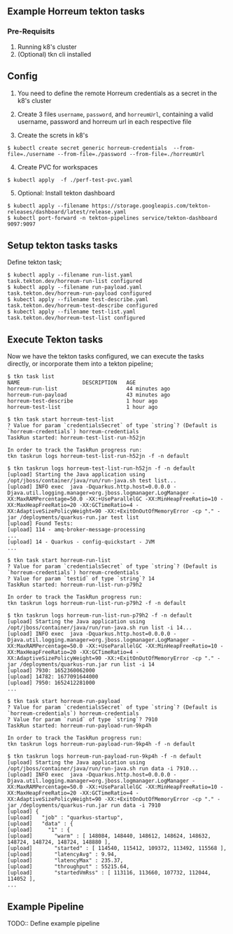 ## Example Horreum tekton tasks

### Pre-Requisits
1. Running k8's cluster
2. (Optional) tkn cli installed

## Config

1. You need to define the remote Horreum credentials as a secret in the k8's cluster

2. Create 3 files `username`, `password`, and `horreumUrl`, containing a valid username, password and horreum url in each respective file

3. Create the screts in k8's

```shell
$ kubectl create secret generic horreum-credentials  --from-file=./username --from-file=./password --from-file=./horreumUrl
```

4. Create PVC for workspaces

```shell
$ kubectl apply  -f ./perf-test-pvc.yaml
```

5. Optional: Install tekton dashboard

```shell
$ kubectl apply --filename https://storage.googleapis.com/tekton-releases/dashboard/latest/release.yaml
$ kubectl port-forward -n tekton-pipelines service/tekton-dashboard 9097:9097
```

## Setup tekton tasks tasks

Define tekton task;

```shell
$ kubectl apply --filename run-list.yaml
task.tekton.dev/horreum-run-list configured
$ kubectl apply --filename run-payload.yaml
task.tekton.dev/horreum-run-payload configured
$ kubectl apply --filename test-describe.yaml
task.tekton.dev/horreum-test-describe configured
$ kubectl apply --filename test-list.yaml
task.tekton.dev/horreum-test-list configured
```

## Execute Tekton tasks

Now we have the tekton tasks configured, we can execute the tasks directly, or incorporate them into a tekton pipeline;

```shell
$ tkn task list
NAME                    DESCRIPTION   AGE
horreum-run-list                      44 minutes ago
horreum-run-payload                   43 minutes ago
horreum-test-describe                 1 hour ago
horreum-test-list                     1 hour ago

$ tkn task start horreum-test-list
? Value for param `credentialsSecret` of type `string`? (Default is `horreum-credentials`) horreum-credentials
TaskRun started: horreum-test-list-run-h52jn

In order to track the TaskRun progress run:
tkn taskrun logs horreum-test-list-run-h52jn -f -n default

$ tkn taskrun logs horreum-test-list-run-h52jn -f -n default
[upload] Starting the Java application using /opt/jboss/container/java/run/run-java.sh test list...
[upload] INFO exec  java -Dquarkus.http.host=0.0.0.0 -Djava.util.logging.manager=org.jboss.logmanager.LogManager -XX:MaxRAMPercentage=50.0 -XX:+UseParallelGC -XX:MinHeapFreeRatio=10 -XX:MaxHeapFreeRatio=20 -XX:GCTimeRatio=4 -XX:AdaptiveSizePolicyWeight=90 -XX:+ExitOnOutOfMemoryError -cp "." -jar /deployments/quarkus-run.jar test list
[upload] Found Tests: 
[upload] 114 - amq-broker-message-processing
...
[upload] 14 - Quarkus - config-quickstart - JVM
...

$ tkn task start horreum-run-list 
? Value for param `credentialsSecret` of type `string`? (Default is `horreum-credentials`) horreum-credentials
? Value for param `testid` of type `string`? 14
TaskRun started: horreum-run-list-run-p79h2

In order to track the TaskRun progress run:
tkn taskrun logs horreum-run-list-run-p79h2 -f -n default

$ tkn taskrun logs horreum-run-list-run-p79h2 -f -n default
[upload] Starting the Java application using /opt/jboss/container/java/run/run-java.sh run list -i 14...
[upload] INFO exec  java -Dquarkus.http.host=0.0.0.0 -Djava.util.logging.manager=org.jboss.logmanager.LogManager -XX:MaxRAMPercentage=50.0 -XX:+UseParallelGC -XX:MinHeapFreeRatio=10 -XX:MaxHeapFreeRatio=20 -XX:GCTimeRatio=4 -XX:AdaptiveSizePolicyWeight=90 -XX:+ExitOnOutOfMemoryError -cp "." -jar /deployments/quarkus-run.jar run list -i 14
[upload] 7930: 1652360062000
[upload] 14782: 1677091644000
[upload] 7950: 1652412281000
...

$ tkn task start horreum-run-payload
? Value for param `credentialsSecret` of type `string`? (Default is `horreum-credentials`) horreum-credentials
? Value for param `runid` of type `string`? 7910
TaskRun started: horreum-run-payload-run-9kp4h

In order to track the TaskRun progress run:
tkn taskrun logs horreum-run-payload-run-9kp4h -f -n default

$ tkn taskrun logs horreum-run-payload-run-9kp4h -f -n default
[upload] Starting the Java application using /opt/jboss/container/java/run/run-java.sh run data -i 7910...
[upload] INFO exec  java -Dquarkus.http.host=0.0.0.0 -Djava.util.logging.manager=org.jboss.logmanager.LogManager -XX:MaxRAMPercentage=50.0 -XX:+UseParallelGC -XX:MinHeapFreeRatio=10 -XX:MaxHeapFreeRatio=20 -XX:GCTimeRatio=4 -XX:AdaptiveSizePolicyWeight=90 -XX:+ExitOnOutOfMemoryError -cp "." -jar /deployments/quarkus-run.jar run data -i 7910
[upload] {
[upload]   "job" : "quarkus-startup",
[upload]   "data" : {
[upload]     "1" : {
[upload]       "warm" : [ 148084, 148440, 148612, 148624, 148632, 148724, 148724, 148724, 148880 ],
[upload]       "started" : [ 114540, 115412, 109372, 113492, 115568 ],
[upload]       "latencyAvg" : 9.94,
[upload]       "latencyMax" : 235.37,
[upload]       "throughput" : 55215.64,
[upload]       "startedVmRss" : [ 113116, 113660, 107732, 112044, 114052 ],
...

```


## Example Pipeline

TODO:: Define example pipeline